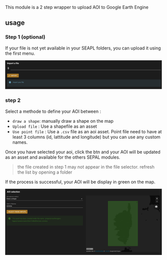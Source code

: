 This module is a 2 step wrapper to upload AOI to Google Earth Engine

## usage 

### Step 1 (optional)

If your file is not yet available in your SEAPL folders, you can upload it using the first menu. 

![import](./doc/img/import.png)

### step 2 

Select a methode to define your AOI between : 

- `draw a shape`: manually draw a shape on the map 
- `Upload file` : Use a shapefile as an asset
- `Use point file` : Use a `.csv` file as an aoi asset. Point file need to have at least 3 columns (id, lattitude and longitude) but you can use any custom names. 

Once you have selected your aoi, click the btn and your AOI will be updated as an asset and available for the others SEPAL modules. 

> the file created in step 1 may not appear in the file selector. refresh the list by opening a folder

If the process is successful, your AOI will be display in green on the map. 

![image](./doc/img/results.png)


